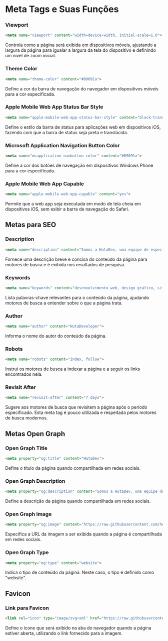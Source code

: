 # Meta Tags e Suas Funções

### Viewport
```html
<meta name="viewport" content="width=device-width, initial-scale=1.0">
```
Controla como a página será exibida em dispositivos móveis, ajustando a largura da página para igualar a largura da tela do dispositivo e definindo um nível de zoom inicial.

### Theme Color
```html
<meta name="theme-color" content="#09091a">
```
Define a cor da barra de navegação do navegador em dispositivos móveis para a cor especificada.

### Apple Mobile Web App Status Bar Style
```html
<meta name="apple-mobile-web-app-status-bar-style" content="black-translucent">
```
Define o estilo da barra de status para aplicações web em dispositivos iOS, fazendo com que a barra de status seja preta e translúcida.

### Microsoft Application Navigation Button Color
```html
<meta name="msapplication-navbutton-color" content="#09091a">
```
Define a cor dos botões de navegação em dispositivos Windows Phone para a cor especificada.

### Apple Mobile Web App Capable
```html
<meta name="apple-mobile-web-app-capable" content="yes">
```
Permite que a web app seja executada em modo de tela cheia em dispositivos iOS, sem exibir a barra de navegação do Safari.

## Metas para SEO

### Description
```html
<meta name="description" content="Somos a HutaDev, uma equipe de especialistas apaixonados por tecnologia e design gráfico, dedicados a transformar a interação entre pessoas e o mundo digital. Criamos sites modernos e responsivos, além de design gráfico impactante. Em nosso site, você encontra uma seleção de programas para PC, sistemas operacionais e aplicativos android mais usados, prontos para download. Também elaboramos currículos profissionais personalizados, garantindo que você se destaque no mercado. Na HutaDev, tudo é pensado para atender às suas necessidades específicas e garantir uma presença online atraente e eficiente">
```
Fornece uma descrição breve e concisa do conteúdo da página para motores de busca e é exibida nos resultados de pesquisa.

### Keywords
```html
<meta name="keywords" content="desenvolvimento web, design gráfico, sites responsivos, tecnologia, download de programas, aplicativos Android, sistemas operacionais, currículos profissionais, presença online, HutaDev, especialistas em tecnologia, design moderno, interação digital, serviços personalizados, mercado de trabalho, soluções digitais, especialistas em design, tecnologia e design, experiência online, eficiência digital">
```
Lista palavras-chave relevantes para o conteúdo da página, ajudando motores de busca a entender sobre o que a página trata.

### Author
```html
<meta name="author" content="HutaDeveloper">
```
Informa o nome do autor do conteúdo da página.

### Robots
```html
<meta name="robots" content="index, follow">
```
Instrui os motores de busca a indexar a página e a seguir os links encontrados nela.

### Revisit After
```html
<meta name="revisit-after" content="7 days">
```
Sugere aos motores de busca que revisitem a página após o período especificado. Esta meta tag é pouco utilizada e respeitada pelos motores de busca modernos.

## Metas Open Graph

### Open Graph Title
```html
<meta property="og:title" content="HutaDev">
```
Define o título da página quando compartilhada em redes sociais.

### Open Graph Description
```html
<meta property="og:description" content="Somos a HutaDev, uma equipe de especialistas apaixonados por tecnologia e design gráfico, dedicados a transformar a interação entre pessoas e o mundo digital. Criamos sites modernos e responsivos, além de design gráfico impactante. Em nosso site, você encontra uma seleção de programas para PC, sistemas operacionais e aplicativos android mais usados, prontos para download. Também elaboramos currículos profissionais personalizados, garantindo que você se destaque no mercado. Na HutaDev, tudo é pensado para atender às suas necessidades específicas e garantir uma presença online atraente e eficiente.">
```
Define a descrição da página quando compartilhada em redes sociais.

### Open Graph Image
```html
<meta property="og:image" content="https://raw.githubusercontent.com/heliocarlitos/Imagens-da-HutaDev/main/Imagens%20Globais/HutaDeveloper.webp">
```
Especifica a URL da imagem a ser exibida quando a página é compartilhada em redes sociais.

### Open Graph Type
```html
<meta property="og:type" content="website">
```
Indica o tipo de conteúdo da página. Neste caso, o tipo é definido como "website".

## Favicon

### Link para Favicon
```html
<link rel="icon" type="image/svg+xml" href="https://raw.githubusercontent.com/heliocarlitos/Imagens-da-HutaDev/main/Logos/Nossos%20Logos/huta_developer_logo.webp">
```
Define o ícone que será exibido na aba do navegador quando a página estiver aberta, utilizando o link fornecido para a imagem.
